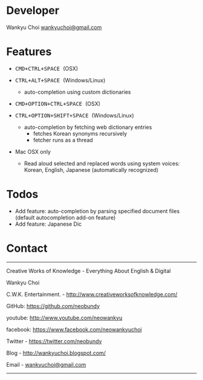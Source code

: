 # Developer
   
Wankyu Choi <wankyuchoi@gmail.com>

# Features

- <kbd> CMD+CTRL+SPACE </kbd> (OSX)
- <kbd> CTRL+ALT+SPACE </kbd> (Windows/Linux)

    - auto-completion using custom dictionaries 

- <kbd> CMD+OPTION+CTRL+SPACE </kbd> (OSX)

- <kbd> CTRL+OPTION+SHIFT+SPACE </kbd> (Windows/Linux)

    - auto-completion by fetching web dictionary entries 
        - fetches Korean synonyms recursively
        - fetcher runs as a thread
- Mac OSX only
    
    - Read aloud selected and replaced words using system voices: Korean, English, Japanese (automatically recognized) 

# Todos

- Add feature: auto-completion by parsing specified document files (default autocompletion add-on feature)  
- Add feature: Japanese Dic

# Contact

---

Creative Works of Knowledge - Everything About English & Digital

Wankyu Choi

C.W.K. Entertainment. - http://www.creativeworksofknowledge.com/

GitHub: https://github.com/neobundy

youtube: http://www.youtube.com/neowankyu

facebook: https://www.facebook.com/neowankyuchoi

Twitter - https://twitter.com/neobundy

Blog - http://wankyuchoi.blogspot.com/ 

Email - wankyuchoi@gmail.com 

---



